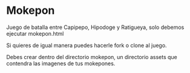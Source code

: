 # Mokepon

Juego de batalla entre Capipepo, Hipodoge y Ratigueya, solo debemos ejecutar mokepon.html

Si quieres de igual manera puedes hacerle fork o clone al juego.

Debes crear dentro del directorio mokepon, un directorio assets que contendra las imagenes de tus mokepones.